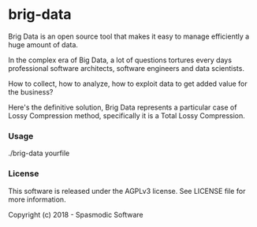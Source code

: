 # brig-data

Brig Data is an open source tool that makes it easy to manage efficiently a huge amount of data.

In the complex era of Big Data, a lot of questions tortures every days professional software architects,
software engineers and data scientists. 

How to collect, how to analyze, how to exploit data to get added value for the business?

Here's the definitive solution, Brig Data represents a particular case of Lossy Compression method,
specifically it is a Total Lossy Compression.

### Usage

./brig-data yourfile

### License

This software is released under the AGPLv3 license. See LICENSE file for more information.

Copyright (c) 2018 - Spasmodic Software
